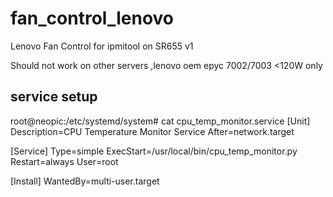# fan_control_lenovo
Lenovo Fan Control for ipmitool on SR655 v1

Should not work on other servers ,lenovo oem epyc 7002/7003 <120W only



## service setup
root@neopic:/etc/systemd/system# cat cpu_temp_monitor.service 
[Unit]
Description=CPU Temperature Monitor Service
After=network.target

[Service]
Type=simple
ExecStart=/usr/local/bin/cpu_temp_monitor.py
Restart=always
User=root

[Install]
WantedBy=multi-user.target
